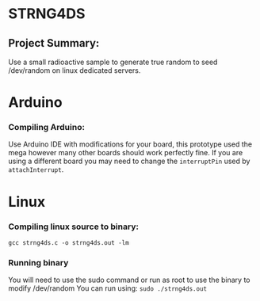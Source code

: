 # STRNG4DS

## Project Summary:
Use a small radioactive sample to generate true random to seed /dev/random on linux dedicated servers.


# Arduino

### Compiling Arduino:
Use Arduino IDE with modifications for your board, this prototype used the mega however many other boards should work perfectly fine.
If you are using a different board you may need to change the `interruptPin` used by `attachInterrupt`.



# Linux

### Compiling linux source to binary:
`gcc strng4ds.c -o strng4ds.out -lm`

### Running binary
You will need to use the sudo command or run as root to use the binary to modify /dev/random
You can run using:
`sudo ./strng4ds.out`
